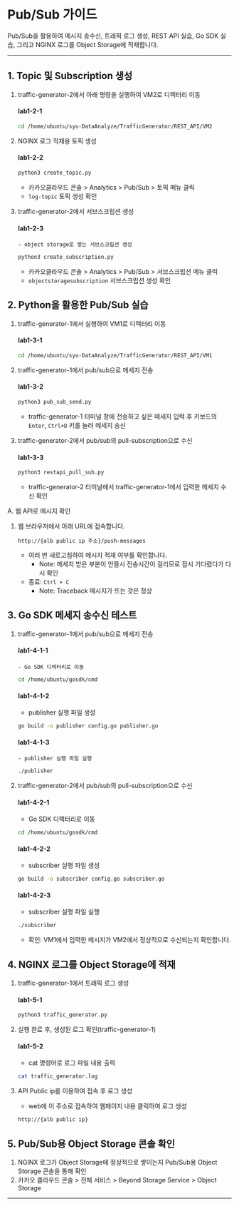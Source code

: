 
# Pub/Sub 가이드

Pub/Sub을 활용하여 메시지 송수신, 트래픽 로그 생성, REST API 실습, Go SDK 실습, 그리고 NGINX 로그를 Object Storage에 적재합니다.

---

## 1. Topic 및 Subscription 생성

1. traffic-generator-2에서 아래 명령을 실행하여 VM2로 디렉터리 이동
   #### **lab1-2-1**
   ```bash
   cd /home/ubuntu/syu-DataAnalyze/TrafficGenerator/REST_API/VM2
   ```

2. NGINX 로그 적재용 토픽 생성
   #### **lab1-2-2**
   ```bash
   python3 create_topic.py
   ```
    - 카카오클라우드 콘솔 > Analytics > Pub/Sub > 토픽 메뉴 클릭
    - `log-topic` 토픽 생성 확인
      
3. traffic-generator-2에서 서브스크립션 생성
   #### **lab1-2-3**
       - object storage로 쌓는 서브스크립션 생성
   ```bash
   python3 create_subscription.py
   ```
    - 카카오클라우드 콘솔 > Analytics > Pub/Sub > 서브스크립션 메뉴 클릭
    - `objectstoragesubscription` 서브스크립션 생성 확인
  

## 2. Python을 활용한 Pub/Sub 실습

1. traffic-generator-1에서 실행하여 VM1로 디렉터리 이동
   #### **lab1-3-1**
   ```bash
   cd /home/ubuntu/syu-DataAnalyze/TrafficGenerator/REST_API/VM1
   ```

2. traffic-generator-1에서 pub/sub으로 메세지 전송
   #### **lab1-3-2**
   ```bash
   python3 pub_sub_send.py
   ```
    - traffic-generator-1 터미널 창에 전송하고 싶은 메세지 입력 후 키보드의 `Enter`, `Ctrl+D` 키를 눌러 메세지 송신

3. traffic-generator-2에서 pub/sub의 pull-subscription으로 수신
    #### **lab1-3-3**
    ```bash
    python3 restapi_pull_sub.py
    ```
    - traffic-generator-2 터미널에서 traffic-generator-1에서 입력한 메세지 수신 확인


A. 웹 API로 메시지 확인

1. 웹 브라우저에서 아래 URL에 접속합니다.
    ```
    http://{alb public ip 주소}/push-messages
    ```
    - 여러 번 새로고침하여 메시지 적재 여부를 확인합니다.
        - Note: 메세지 받은 부분이 안뜰시 전송시간이 걸리므로 잠시 기다렸다가 다시 확인
    - 종료: `Ctrl + C`
        - Note: Traceback 메시지가 뜨는 것은 정상
    

## 3. Go SDK 메세지 송수신 테스트
1. traffic-generator-1에서 pub/sub으로 메세지 전송
    #### **lab1-4-1-1**
       - Go SDK 디렉터리로 이동
    ```bash
    cd /home/ubuntu/gosdk/cmd
    ```

    #### **lab1-4-1-2**
    - publisher 실행 파일 생성
    ```bash
    go build -o publisher config.go publisher.go
    ```
    #### **lab1-4-1-3**
       - publisher 실행 파일 실행
    ```bash
    ./publisher
    ```

 4. traffic-generator-2에서 pub/sub의 pull-subscription으로 수신
    #### **lab1-4-2-1**
    - Go SDK 디렉터리로 이동
    ```bash
    cd /home/ubuntu/gosdk/cmd
    ```
    #### **lab1-4-2-2**
    - subscriber 실행 파일 생성
    ```bash
    go build -o subscriber config.go subscriber.go
    ```
    #### **lab1-4-2-3**
    - subscriber 실행 파일 실행
    ```bash
    ./subscriber
    ```
    
    - 확인: VM1에서 입력한 메시지가 VM2에서 정상적으로 수신되는지 확인합니다.


## 4. NGINX 로그를 Object Storage에 적재

1. traffic-generator-1에서 트래픽 로그 생성
    #### **lab1-5-1**
    ```bash
    python3 traffic_generator.py
    ```
    
2. 실행 완료 후, 생성된 로그 확인(traffic-generator-1)
    #### **lab1-5-2**
   - cat 명령어로 로그 파일 내용 출력
    ```bash
    cat traffic_generator.log
    ```

1. API Public ip를 이용하여 접속 후 로그 생성
   - web에 이 주소로 접속하여 웹페이지 내용 클릭하여 로그 생성
   ```bash
   http://{alb public ip}
   ```
   

## 5. Pub/Sub용 Object Storage 콘솔 확인
    
1. NGINX 로그가 Object Storage에 정상적으로 쌓이는지 Pub/Sub용 Object Storage 콘솔을 통해 확인
2. 카카오 클라우드 콘솔 > 전체 서비스 > Beyond Storage Service > Object Storage

---
